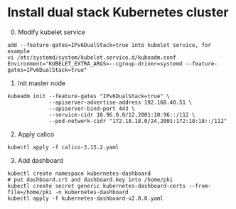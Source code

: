 # Install dual stack Kubernetes cluster

0. Modify kubelet service
```
add --feature-gates=IPv6DualStack=true into kubelet service, for example
vi /etc/systemd/system/kubelet.service.d/kubeadm.conf
Environment="KUBELET_EXTRA_ARGS=--cgroup-driver=systemd --feature-gates=IPv6DualStack=true"
```

1. Init master node
```
kubeadm init --feature-gates "IPv6DualStack=true" \
             --apiserver-advertise-address 192.168.40.51 \
             --apiserver-bind-port 443 \
             --service-cidr 10.96.0.0/12,2001:10:96::/112 \
             --pod-network-cidr "172.18.18.0/24,2001:172:18:18::/112"
```

2. Apply calico
```
kubectl apply -f calico-3.15.2.yaml
```

3. Add dashboard
```
kubectl create namespace kubernetes-dashboard
# put dashboard.crt and dashboard.key into /home/pki
kubectl create secret generic kubernetes-dashboard-certs --from-file=/home/pki -n kubernetes-dashboard
kubectl apply -f kubernetes-dashboard-v2.0.0.yaml
```